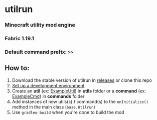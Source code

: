 # utilrun
### Minecraft utility mod engine
### Fabric 1.19.1
### Default command prefix: ```>>```

## How to:
1. Download the stable version of utilrun in [releases](https://github.com/ZimnyCat/utilrun/releases) or clone this repo
2. [Set up a development environment](https://fabricmc.net/wiki/tutorial:setup)
3. Create an **util** (ex: [ExampleUtil](https://github.com/ZimnyCat/utilrun/blob/main/src/main/java/zimnycat/utilrun/utils/ExampleUtil.java)) in **utils** folder or a **command** (ex: [ExampleCmd](https://github.com/ZimnyCat/utilrun/blob/main/src/main/java/zimnycat/utilrun/commands/ExampleCmd.java)) in **commands** folder
4. Add instances of new utils(s) **/** command(s) to the ```onInitialize()``` method in the main class (```base.Utilrun```)
5. Use ```gradlew build``` when you're done to build the mod
